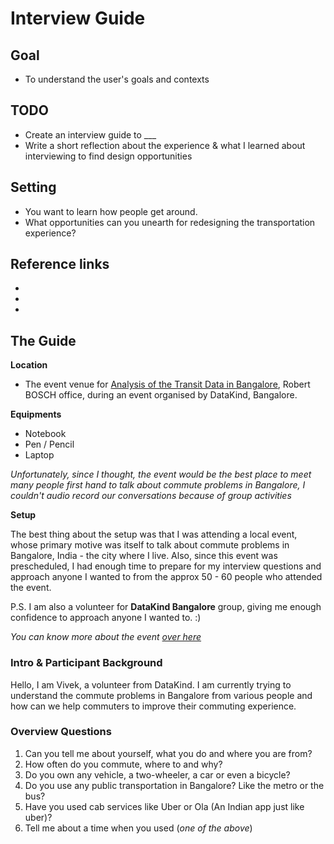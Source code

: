 # Interview Guide


## Goal

- To understand the user's goals and contexts


## TODO

- Create an interview guide to ___
- Write a short reflection about the experience & what I learned about interviewing to find design opportunities


## Setting

- You want to learn how people get around.
- What opportunities can you unearth for redesigning the transportation experience?


## Reference links

- []()
- []()
- []()


## The Guide

**Location**

* The event venue for [Analysis of the Transit Data in Bangalore](https://www.meetup.com/DataKind-Bangalore/events/262356567/), Robert BOSCH office, during an event organised by DataKind, Bangalore.

**Equipments**

- Notebook
- Pen / Pencil
- Laptop

_Unfortunately, since I thought, the event would be the best place to meet many people first hand to talk about commute problems in Bangalore, I couldn't audio record our conversations because of group activities_

**Setup**

The best thing about the setup was that I was attending a local event, whose primary motive was itself to talk about commute problems in Bangalore, India - the city where I live. Also, since this event was prescheduled, I had enough time to prepare for my interview questions and approach anyone I wanted to from the approx 50 - 60 people who attended the event.

P.S. I am also a volunteer for **DataKind Bangalore** group, giving me enough confidence to approach anyone I wanted to. :)

_You can know more about the event [over here](https://www.meetup.com/DataKind-Bangalore/events/262356567/)_


### Intro & Participant Background

Hello, I am Vivek, a volunteer from DataKind. I am currently trying to understand the commute problems in Bangalore from various people and how can we help commuters to improve their commuting experience.


### Overview Questions

1. Can you tell me about yourself, what you do and where you are from?
2. How often do you commute, where to and why?
2. Do you own any vehicle, a two-wheeler, a car or even a bicycle?
3. Do you use any public transportation in Bangalore? Like the metro or the bus?
4. Have you used cab services like Uber or Ola (An Indian app just like uber)?
5. Tell me about a time when you used (_one of the above_)









